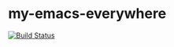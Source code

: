 # my-emacs-everywhere

[![Build Status](https://travis-ci.com/codygman/my-emacs-everywhere.svg?branch=master)](https://travis-ci.com/codygman/my-emacs-everywhere)

